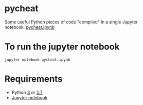 # pycheat
Some useful Python pieces of code "compiled" in a single Jupyter notebook: [pycheat.ipynb](pycheat.ipynb)

# To run the jupyter notebook
```
jupyter notebook pycheat.ipynb
```

# Requirements
- Python [3](https://www.python.org/downloads/) or [2.7](https://www.python.org/download/releases/2.7/)
- [Jupyter notebook](https://jupyter.org/install)
